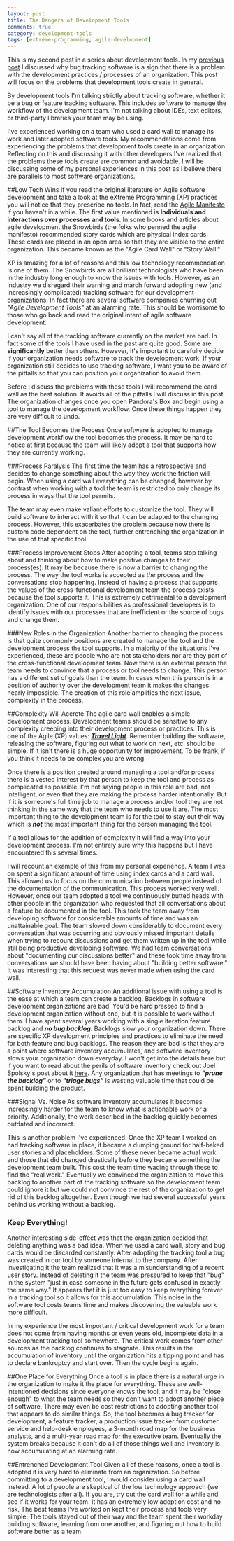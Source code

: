 ```yaml
---
layout: post
title: The Dangers of Development Tools
comments: true
category: development-tools
tags: [extreme-programming, agile-development]
---
```

This is my second post in a series about development tools. In my  [previous post](/2015/01/17/a-better-bug-tracker.html "A Better Bug Tracker") I discussed why bug tracking software is a sign that there is a problem with the development practices / processes of an organization. This post will focus on the problems that development tools create in general.

By development tools I'm talking strictly about tracking software, whether it be a bug or feature tracking software. This includes software to manage the workflow of the development team. I'm not talking about IDEs, text editors, or third-party libraries your team may be using.  

I've experienced working on a team who used a card wall to manage its work and later adopted software tools. My recommendations come from experiencing the problems that development tools create in an organization. Reflecting on this and discussing it with other developers I've realized that the problems these tools create are common and avoidable. I will be discussing some of my personal experiences in this post as I believe there are parallels to most software organizations.
<!--more-->  

##Low Tech Wins 
If you read the original literature on Agile software development and take a look at the eXtreme Programming (XP) practices you will notice that they prescribe no tools. In fact, read the [Agile Manifesto](http://www.agilemanifesto.org/ "Agile Manifesto") if you haven't in a while. The first value mentioned is **Individuals and interactions over processes and tools**.  In some books and articles about agile development the Snowbirds (the folks who penned the agile manifesto) recommended story cards which are physical index cards. These cards are placed in an open area so that they are visible to the entire organization. This became known as the "Agile Card Wall" or "Story Wall." 

XP is amazing for a lot of reasons and this low technology recommendation is one of them. The Snowbirds are all brilliant technologists who have been in the industry long enough to know the issues with tools. However, as an industry we disregard their warning and march forward adopting new (and increasingly complicated) tracking software for our development organizations. In fact there are several software companies churning out *"Agile Development Tools"* at an alarming rate. This should be worrisome to those who go back and read the original intent of agile software development.

I can't say all of the tracking software currently on the market are bad. In fact some of the tools I have used in the past are quite good. Some are **significantly** better than others. However, it's important to carefully decide if your organization needs software to track the development work. If your organization still decides to use tracking software, I want you to be aware of the pitfalls so that you can position your organization to avoid them.

Before I discuss the problems with these tools I will recommend the card wall as the best solution. It avoids all of the pitfalls I will discuss in this post. The organization changes once you open Pandora's Box and begin using a tool to manage the development workflow. Once these things happen they are very difficult to undo. 
 
##The Tool Becomes the Process
Once software is adopted to manage development workflow the tool becomes the process. It may be hard to notice at first because the team will likely adopt a tool that supports how they are currently working.  

###Process Paralysis
The first time the team has a retrospective and decides to change something about the way they work the friction will begin. When using a card wall everything can be changed, however by contrast when working with a tool the team is restricted to only change its process in ways that the tool permits. 

The team may even make valiant efforts to customize the tool. They will build software to interact with it so that it can be adapted to the changing process. However, this exacerbates the problem because now there is custom code dependent on the tool, further entrenching the organization in the use of that specific tool.

###Process Improvement Stops
After adopting a tool, teams stop talking about and thinking about how to make positive changes to their process(es). It may be because there is now a barrier to changing the process. The way the tool works is accepted as *the* process and the conversations stop happening. Instead of having a process that supports the values of the cross-functional development team the process exists because the tool supports it. This is extremely detrimental to a development organization. One of our responsibilities as professional developers is to identify issues with our processes that are inefficient or the source of bugs and change them.

###New Roles in the Organization
Another barrier to changing the process is that quite commonly positions are created to manage the tool and the development process the tool supports. In a majority of the situations I've experienced, these are people who are not stakeholders nor are they part of the cross-functional development team. Now there is an external person the team needs to convince that a process or tool needs to change. This person has a different set of goals than the team. In cases when this person is in a position of authority over the development team it makes the changes nearly impossible. The creation of this role amplifies the next issue, complexity in the process.

##Complexity Will Accrete
The agile card wall enables a simple development process. Development teams should be sensitive to any complexity creeping into their development process or practices. This is one of the Agile (XP) values: [_**Travel Light**_](http://c2.com/cgi/wiki?TravelLight "XP Travel Light"). Remember building the software, releasing the software, figuring out what to work on next, etc. should be simple. If it isn't there is a huge opportunity for improvement. To be frank, if you think it needs to be complex you are wrong.

Once there is a position created around managing a tool and/or process there is a vested interest by that person to keep the tool and process as complicated as possible. I'm not saying people in this role are bad, not intelligent, or even that they are making the process harder intentionally. But if it is someone's full time job to manage a process and/or tool they are not thinking in the same way that the team who needs to use it are. The most important thing to the development team is for the tool to stay out their way which is **_not_** the most important thing for the person managing the tool.

If a tool allows for the addition of complexity it will find a way into your development process. I'm not entirely sure why this happens but I have encountered this several times. 

I will recount an example of this from my personal experience. A team I was on spent a significant amount of time using index cards and a card wall. This allowed us to focus on the communication between people instead of the documentation of the communication. This process worked very well. However, once our team adopted a tool we continuously butted heads with other people in the organization who requested that all conversations about a feature be documented in the tool. This took the team away from developing software for considerable amounts of time and was an unattainable goal. The team slowed down considerably to document every conversation that was occurring and obviously missed important details when trying to recount discussions and get them written up in the tool while still being productive developing software. We had team conversations about "documenting our discussions better" and these took time away from conversations we should have been having about "building better software." It was interesting that this request was never made when using the card wall.

##Software Inventory Accumulation
An additional issue with using a tool is the ease at which a team can create a backlog. Backlogs in software development organizations are bad. You'd be hard pressed to find a development organization without one, but it is possible to work without them. I have spent several years working with a single iteration feature backlog and __*no bug backlog*__. Backlogs slow your organization down. There are specific XP development principles and practices to eliminate the need for both feature and bug backlogs. The reason they are bad is that they are a point where software inventory accumulates, and software inventory slows your organization down everyday. I won't get into the details here but if you want to read about the perils of software inventory check out Joel Spolsky's post about it [here](http://www.joelonsoftware.com/items/2012/07/09.html). Any organization that has meetings to *__"prune the backlog"__* or to *__"triage bugs"__* is wasting valuable time that could be spent building the product.

###Signal Vs. Noise
As software inventory accumulates it becomes increasingly harder for the team to know what is actionable work or a priority. Additionally, the work described in the backlog quickly becomes outdated and incorrect.

This is another problem I've experienced. Once the XP team I worked on had tracking software in place, it became a dumping ground for half-baked user stories and placeholders.  Some of these never became actual work and those that did changed drastically before they became something the development team built. This cost the team time wading through these to find the "real work." Eventually we convinced the organization to move this backlog to another part of the tracking software so the development team could ignore it but we could not convince the rest of the organization to get rid of this backlog altogether. Even though we had several successful years behind us working without a backlog.  

### Keep Everything!
Another interesting side-effect was that the organization decided that deleting anything was a bad idea. When we used a card wall, story and bug cards would be discarded constantly. After adopting the tracking tool a bug was created in our tool by someone internal to the company. After investigating it the team realized that it was a misunderstanding of a recent user story. Instead of deleting it the team was pressured to keep that "bug" in the system "just in case someone in the future gets confused in exactly the same way." It appears that it is just too easy to keep everything forever in a tracking tool so it allows for this accumulation. This noise in the software tool costs teams time and makes discovering the valuable work more difficult. 

In my experience the most important / critical development work for a team does not come from having months or even years old, incomplete data in a development tracking tool somewhere. The critical work comes from other sources as the backlog continues to stagnate. This results in the accumulation of inventory until the organization hits a tipping point and has to declare bankruptcy and start over. Then the cycle begins again.

##One Place for Everything
Once a tool is in place there is a natural urge in the organization to make it the place for everything. These are well-intentioned decisions since everyone knows the tool, and it may be "close enough" to what the team needs so they don't want to adopt another piece of software. There may even be cost restrictions to adopting another tool that appears to do similar things. So, the tool becomes a bug tracker for development, a feature tracker, a production issue tracker from customer service and help-desk employees, a 3-month road map for the business analysts, and a multi-year road map for the executive team. Eventually the system breaks because it can't do all of those things well and inventory is now accumulating at an alarming rate.

##Entrenched Development Tool
Given all of these reasons, once a tool is adopted it is very hard to eliminate from an organization. So before committing to a development tool, I would consider using a card wall instead. A lot of people are skeptical of the low technology approach (we are technologists after all). If you are, try out the card wall for a while and see if it works for your team. It has an extremely low adoption cost and no risk. The best teams I've worked on kept their process and tools very simple. The tools stayed out of their way and the team spent their workday building software, learning from one another, and figuring out how to build software better as a team.
